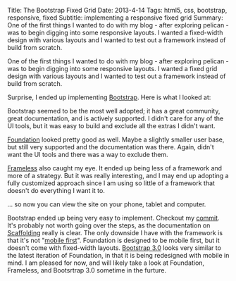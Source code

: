 Title: The Bootstrap Fixed Grid
Date: 2013-4-14
Tags: html5, css, bootstrap, responsive, fixed
Subtitle: implementing a responsive fixed grid
Summary: One of the first things I wanted to do with my blog - after exploring
         pelican - was to begin digging into some responsive layouts. I wanted
         a fixed-width design with various layouts and I wanted to test out a
         framework instead of build from scratch.

One of the first things I wanted to do with my blog - after exploring pelican -
was to begin digging into some responsive layouts. I wanted a fixed grid design
with various layouts and I wanted to test out a framework instead of build from
scratch.

Surprise, I ended up implementing [Bootstrap][]. Here is what I looked at:

Bootstrap seemed to be the most well adopted; it has a great community, great
documentation, and is actively supported. I didn't care for any of the UI
tools, but it was easy to build and exclude all the extras I didn't want.

[Foundation][] looked pretty good as well. Maybe a slightly smaller user base,
but still very supported and the documentation was there. Again, didn't want
the UI tools and there was a way to exclude them.

[Frameless][] also caught my eye. It ended up being less of a framework and
more of a strategy. But it was really interesting, and I may end up adopting a
fully customized approach since I am using so little of a framework that
doesn't do everything I want it to.

... so now you can view the site on your phone, tablet and computer.

Bootstrap ended up being very easy to implement. Checkout my [commit][]. It's
probably not worth going over the steps, as the documentation on
[Scaffolding][] really is clear. The only downside I have with the framework is
that it's not "[mobile first][]". Foundation is designed to be mobile first,
but it doesn't come with fixed-width layouts. [Bootstrap 3.0][] looks very
similar to the latest iteration of Foundation, in that it is being redesigned
with mobile in mind. I am pleased for now, and will likely take a look at
Foundation, Frameless, and Bootsrtrap 3.0 sometime in the furture.

[bootstrap]: http://twitter.github.io/bootstrap/ "Bootstrap"
[bootstrap 3.0]: http://thenextweb.com/dd/2013/03/10/heres-an-early-look-at-bootstrap-3-rewritten-to-be-mobile-friendly-from-the-start/ "Bootstrap 3.0"
[commit]: http://github.com/michaelreneer/michaelreneer.github.io/commit/9320672f46bd3334685ef7a6f064b09dfccaf9b0 "Commit"
[foundation]: http://foundation.zurb.com "Foundation"
[frameless]: http://framelessgrid.com "Frameless"
[mobile first]: http://www.lukew.com/ff/entry.asp?933 "Mobile First"
[scaffolding]: http://twitter.github.io/bootstrap/scaffolding.html "Scaffolding"
